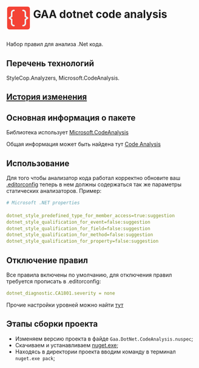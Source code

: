 # <p><img src="icon.png" width="64px" height="64px" align="middle"/> GAA dotnet code analysis</p>

Набор правил для анализа .Net кода.

## Перечень технологий

StyleCop.Analyzers, Microsoft.CodeAnalysis.

## [История изменения](CHANGELOG.md)

## Основная информация о пакете

Библиотека использует [Microsoft.CodeAnalysis](https://www.nuget.org/packages/Microsoft.CodeAnalysis)

Общая информация может быть найдена
тут [Code Analysis](https://docs.microsoft.com/en-us/dotnet/fundamentals/code-analysis/overview)

## Использование

Для того чтобы анализатор кода работал корректно обновите
ваш [.editorconfig](http://git.esphere.local/templates/projects/-/blob/master/content/solution/.editorconfig) теперь в
нем должны содержаться так же параметры статических анализаторов. Пример:

```yaml
# Microsoft .NET properties

dotnet_style_predefined_type_for_member_access=true:suggestion
dotnet_style_qualification_for_event=false:suggestion
dotnet_style_qualification_for_field=false:suggestion
dotnet_style_qualification_for_method=false:suggestion
dotnet_style_qualification_for_property=false:suggestion
```

## Отключение правил

Все правила включены по умолчанию, для отключения правил требуется прописать в .editorconfig:

```yaml
dotnet_diagnostic.CA1801.severity = none
```

Прочие настройки уровней можно
найти [тут](https://docs.microsoft.com/en-us/visualstudio/code-quality/use-roslyn-analyzers?view=vs-2019)

## Этапы сборки проекта

- Изменяем версию проекта в файде `Gaa.DotNet.CodeAnalysis.nuspec`;
- Скачиваем и устанавливаем [nuget.exe](https://www.nuget.org/downloads);
- Находясь в директории проекта вводим команду в терминал `nuget.exe pack`;